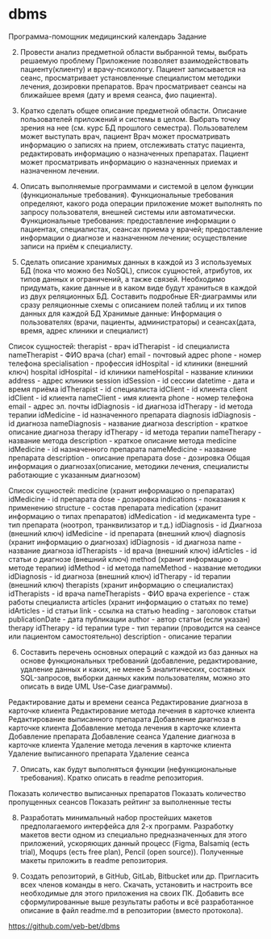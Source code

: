 # dbms
Программа-помощник медицинский календарь
Задание

2. Провести анализ предметной области выбранной темы, выбрать решаемую проблему
Приложение позволяет взаимодействовать пациенту(клиенту) и врачу-психологу. 
Пациент записывается на сеанс, просматривает установленные специалистом методики лечения, дозировки препаратов. 
Врач просматривает сеансы на ближайшее время (дату и время сеанса, фио пациента). 

3. Кратко сделать общее описание предметной области. Описание пользователей приложений и системы в целом. Выбрать точку зрения на нее (см. курс БД прошлого семестра).
Пользователем может выступать врач, пациент
Врач может просматривать информацию о записях на прием, отслеживать статус пациента, редактировать информацию о назначенных препаратах. 
Пациент может просматривать информацию о назначенных приемах и назначенном лечении.

4. Описать выполняемые программами и системой в целом функции (функциональные требования). Функциональные требования определяют, какого рода операции приложение может выполнять по запросу пользователя, внешней системы или автоматически.
Функциональные требования:
предоставление информации о пациентах, специалистах, сеансах приема у врачей;
предоставление информации о диагнозе и назначенном лечении;
осуществление записи на приём к специалисту.

5. Сделать описание хранимых данных в каждой из 3 используемых БД (пока что можно без NoSQL), список сущностей, атрибутов, их типов данных и ограничений, а также связей. Необходимо придумать, какие данные и в каком виде будут храниться в каждой из двух реляционных БД. Составить подробные ER-диаграммы или сразу реляционные схемы с описанием полей таблиц и их типов данных для каждой БД 
Хранимые данные: 
Информация о пользователях (врачи, пациенты, администраторы) и сеансах(дата, время, адрес клиники и специалист)

Список сущностей:
therapist - врач
idTherapist - id специалиста
nameTherapist - ФИО врача (char)
email - почтовый адрес 
phone - номер телефона
specialisation - профессия
idHospital - id клиники (внешний ключ)
hospital 
idHospital - id клиники
nameHospital - название клиники
address - адрес клиники
session
idSession - id сессии
datetime - дата и время приёма
idTherapist - id специалиста
idClient - id клиента
client
idClient - id клиента
nameClient - имя клиента
phone - номер телефона
email - адрес эл. почты
idDiagnosis - id диагноза
idTherapy - id метода терапии
idMedicine - id назначенного препарата
diagnosis
idDiagnosis - id диагноза
nameDiagnosis - название диагноза
description - краткое описание диагноза
therapy
idTherapy - id метода терапии
nameTherapy - название метода
description - краткое описание метода
medicine
idMedicine - id назначенного препарата
nameMedicine - название препарата
description - описание препарата
dose - дозировка
Общая информация о диагнозах(описание, методики лечения, специалисты работающие с указанным диагнозом)

Список сущностей:
medicine (хранит информацию о препаратах)
idMedicine - id препарата
dose - дозировка
indications - показания к применению
structure - состав препарата
medication (хранит информацию о типах препаратов)
idMedication - id медикамента
type - тип препарата (ноотроп, транквилизатор и т.д.)
idDiagnosis - id Диагноза (внешний ключ)
idMedicine - id препарата (внешний ключ)
diagnosis (хранит информацию о диагнозах)
idDiagnosis - id диагноза
name - название диагноза
idTherapists - id врача (внешний ключ)
idArticles - id статьи о диагнозе (внешний ключ)
method (хранит информацию о методе терапии)
idMethod - id метода
nameMethod - название методики
idDiagnosis - id диагноза (внешний ключ)
idTherapy - id терапии (внешний ключ)
therapists (хранит информацию о специалистах)
idTherapists - id врача
nameTherapists - ФИО врача
experience - стаж работы специалиста
articles (хранит информацию о статьях по теме)
idArticles - id статьи
link - ссылка на статью
heading - заголовок статьи
publicationDate - дата публикации
author - автор статьи (если указан)
therapy
idTherapy - id терапии
type - тип терапии (проводится на сеансе или пациентом самостоятельно)
description - описание терапии

6. Составить перечень основных операций с каждой из баз данных на основе функциональных требований (добавление, редактирование, удаление данных и каких, не менее 5 аналитических, составных SQL-запросов, выборки данных каким пользователям, можно это описать в виде UML Use-Case диаграммы).

Редактирование даты и времени сеанса
Редактирование диагноза в карточке клиента
Редактирование метода лечения в карточке клиента
Редактирование выписанного препарата
Добавление диагноза в карточке клиента
Добавление метода лечения в карточке клиента
Добавление препарата
Добавление сеанса
Удаление диагноза в карточке клиента
Удаление метода лечения в карточке клиента
Удаление выписанного препарата
Удаление сеанса

7. Описать, как будут выполняться функции (нефункциональные требования). Кратко описать в readme репозитория.

Показать количество выписанных препаратов
Показать количество пропущенных сеансов
Показать рейтинг за выполненные тесты

8. Разработать минимальный набор простейших макетов предполагаемого интерфейса для 2-х программ. Разработку макетов вести одном из специально предназначенных для этого приложений, ускоряющих данный процесс (Figma, Balsamiq (есть trial), Moqups (есть free plan), Pencil (open source)). Полученные макеты приложить в readme репозитория.



9. Создать репозиторий, в GitHub, GitLab, Bitbucket или др. Пригласить всех членов команды в него. Скачать, установить и настроить все необходимые для этого приложения на своих ПК. Добавить все сформулированные выше результаты работы и всё разработанное описание в файл readme.md в репозитории (вместо протокола).

https://github.com/veb-bet/dbms
